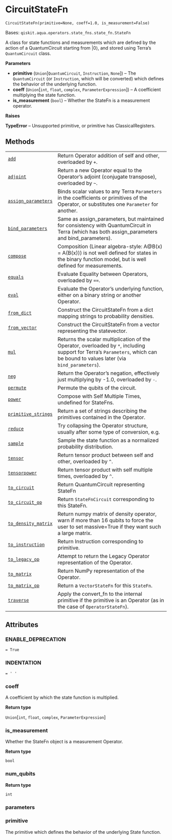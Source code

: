 # CircuitStateFn

<span id="undefined" />

`CircuitStateFn(primitive=None, coeff=1.0, is_measurement=False)`

Bases: `qiskit.aqua.operators.state_fns.state_fn.StateFn`

A class for state functions and measurements which are defined by the action of a QuantumCircuit starting from |0⟩, and stored using Terra’s `QuantumCircuit` class.

**Parameters**

*   **primitive** (`Union`\[`QuantumCircuit`, `Instruction`, `None`]) – The `QuantumCircuit` (or `Instruction`, which will be converted) which defines the behavior of the underlying function.
*   **coeff** (`Union`\[`int`, `float`, `complex`, `ParameterExpression`]) – A coefficient multiplying the state function.
*   **is\_measurement** (`bool`) – Whether the StateFn is a measurement operator.

**Raises**

**TypeError** – Unsupported primitive, or primitive has ClassicalRegisters.

## Methods

|                                                                                                                                                                                                                             |                                                                                                                                                                               |
| --------------------------------------------------------------------------------------------------------------------------------------------------------------------------------------------------------------------------- | ----------------------------------------------------------------------------------------------------------------------------------------------------------------------------- |
| [`add`](qiskit.aqua.operators.state_fns.CircuitStateFn.add#qiskit.aqua.operators.state_fns.CircuitStateFn.add "qiskit.aqua.operators.state_fns.CircuitStateFn.add")                                                         | Return Operator addition of self and other, overloaded by `+`.                                                                                                                |
| [`adjoint`](qiskit.aqua.operators.state_fns.CircuitStateFn.adjoint#qiskit.aqua.operators.state_fns.CircuitStateFn.adjoint "qiskit.aqua.operators.state_fns.CircuitStateFn.adjoint")                                         | Return a new Operator equal to the Operator’s adjoint (conjugate transpose), overloaded by `~`.                                                                               |
| [`assign_parameters`](qiskit.aqua.operators.state_fns.CircuitStateFn.assign_parameters#qiskit.aqua.operators.state_fns.CircuitStateFn.assign_parameters "qiskit.aqua.operators.state_fns.CircuitStateFn.assign_parameters") | Binds scalar values to any Terra `Parameters` in the coefficients or primitives of the Operator, or substitutes one `Parameter` for another.                                  |
| [`bind_parameters`](qiskit.aqua.operators.state_fns.CircuitStateFn.bind_parameters#qiskit.aqua.operators.state_fns.CircuitStateFn.bind_parameters "qiskit.aqua.operators.state_fns.CircuitStateFn.bind_parameters")         | Same as assign\_parameters, but maintained for consistency with QuantumCircuit in Terra (which has both assign\_parameters and bind\_parameters).                             |
| [`compose`](qiskit.aqua.operators.state_fns.CircuitStateFn.compose#qiskit.aqua.operators.state_fns.CircuitStateFn.compose "qiskit.aqua.operators.state_fns.CircuitStateFn.compose")                                         | Composition (Linear algebra-style: A\@B(x) = A(B(x))) is not well defined for states in the binary function model, but is well defined for measurements.                      |
| [`equals`](qiskit.aqua.operators.state_fns.CircuitStateFn.equals#qiskit.aqua.operators.state_fns.CircuitStateFn.equals "qiskit.aqua.operators.state_fns.CircuitStateFn.equals")                                             | Evaluate Equality between Operators, overloaded by `==`.                                                                                                                      |
| [`eval`](qiskit.aqua.operators.state_fns.CircuitStateFn.eval#qiskit.aqua.operators.state_fns.CircuitStateFn.eval "qiskit.aqua.operators.state_fns.CircuitStateFn.eval")                                                     | Evaluate the Operator’s underlying function, either on a binary string or another Operator.                                                                                   |
| [`from_dict`](qiskit.aqua.operators.state_fns.CircuitStateFn.from_dict#qiskit.aqua.operators.state_fns.CircuitStateFn.from_dict "qiskit.aqua.operators.state_fns.CircuitStateFn.from_dict")                                 | Construct the CircuitStateFn from a dict mapping strings to probability densities.                                                                                            |
| [`from_vector`](qiskit.aqua.operators.state_fns.CircuitStateFn.from_vector#qiskit.aqua.operators.state_fns.CircuitStateFn.from_vector "qiskit.aqua.operators.state_fns.CircuitStateFn.from_vector")                         | Construct the CircuitStateFn from a vector representing the statevector.                                                                                                      |
| [`mul`](qiskit.aqua.operators.state_fns.CircuitStateFn.mul#qiskit.aqua.operators.state_fns.CircuitStateFn.mul "qiskit.aqua.operators.state_fns.CircuitStateFn.mul")                                                         | Returns the scalar multiplication of the Operator, overloaded by `*`, including support for Terra’s `Parameters`, which can be bound to values later (via `bind_parameters`). |
| [`neg`](qiskit.aqua.operators.state_fns.CircuitStateFn.neg#qiskit.aqua.operators.state_fns.CircuitStateFn.neg "qiskit.aqua.operators.state_fns.CircuitStateFn.neg")                                                         | Return the Operator’s negation, effectively just multiplying by -1.0, overloaded by `-`.                                                                                      |
| [`permute`](qiskit.aqua.operators.state_fns.CircuitStateFn.permute#qiskit.aqua.operators.state_fns.CircuitStateFn.permute "qiskit.aqua.operators.state_fns.CircuitStateFn.permute")                                         | Permute the qubits of the circuit.                                                                                                                                            |
| [`power`](qiskit.aqua.operators.state_fns.CircuitStateFn.power#qiskit.aqua.operators.state_fns.CircuitStateFn.power "qiskit.aqua.operators.state_fns.CircuitStateFn.power")                                                 | Compose with Self Multiple Times, undefined for StateFns.                                                                                                                     |
| [`primitive_strings`](qiskit.aqua.operators.state_fns.CircuitStateFn.primitive_strings#qiskit.aqua.operators.state_fns.CircuitStateFn.primitive_strings "qiskit.aqua.operators.state_fns.CircuitStateFn.primitive_strings") | Return a set of strings describing the primitives contained in the Operator.                                                                                                  |
| [`reduce`](qiskit.aqua.operators.state_fns.CircuitStateFn.reduce#qiskit.aqua.operators.state_fns.CircuitStateFn.reduce "qiskit.aqua.operators.state_fns.CircuitStateFn.reduce")                                             | Try collapsing the Operator structure, usually after some type of conversion, e.g.                                                                                            |
| [`sample`](qiskit.aqua.operators.state_fns.CircuitStateFn.sample#qiskit.aqua.operators.state_fns.CircuitStateFn.sample "qiskit.aqua.operators.state_fns.CircuitStateFn.sample")                                             | Sample the state function as a normalized probability distribution.                                                                                                           |
| [`tensor`](qiskit.aqua.operators.state_fns.CircuitStateFn.tensor#qiskit.aqua.operators.state_fns.CircuitStateFn.tensor "qiskit.aqua.operators.state_fns.CircuitStateFn.tensor")                                             | Return tensor product between self and other, overloaded by `^`.                                                                                                              |
| [`tensorpower`](qiskit.aqua.operators.state_fns.CircuitStateFn.tensorpower#qiskit.aqua.operators.state_fns.CircuitStateFn.tensorpower "qiskit.aqua.operators.state_fns.CircuitStateFn.tensorpower")                         | Return tensor product with self multiple times, overloaded by `^`.                                                                                                            |
| [`to_circuit`](qiskit.aqua.operators.state_fns.CircuitStateFn.to_circuit#qiskit.aqua.operators.state_fns.CircuitStateFn.to_circuit "qiskit.aqua.operators.state_fns.CircuitStateFn.to_circuit")                             | Return QuantumCircuit representing StateFn                                                                                                                                    |
| [`to_circuit_op`](qiskit.aqua.operators.state_fns.CircuitStateFn.to_circuit_op#qiskit.aqua.operators.state_fns.CircuitStateFn.to_circuit_op "qiskit.aqua.operators.state_fns.CircuitStateFn.to_circuit_op")                 | Return `StateFnCircuit` corresponding to this StateFn.                                                                                                                        |
| [`to_density_matrix`](qiskit.aqua.operators.state_fns.CircuitStateFn.to_density_matrix#qiskit.aqua.operators.state_fns.CircuitStateFn.to_density_matrix "qiskit.aqua.operators.state_fns.CircuitStateFn.to_density_matrix") | Return numpy matrix of density operator, warn if more than 16 qubits to force the user to set massive=True if they want such a large matrix.                                  |
| [`to_instruction`](qiskit.aqua.operators.state_fns.CircuitStateFn.to_instruction#qiskit.aqua.operators.state_fns.CircuitStateFn.to_instruction "qiskit.aqua.operators.state_fns.CircuitStateFn.to_instruction")             | Return Instruction corresponding to primitive.                                                                                                                                |
| [`to_legacy_op`](qiskit.aqua.operators.state_fns.CircuitStateFn.to_legacy_op#qiskit.aqua.operators.state_fns.CircuitStateFn.to_legacy_op "qiskit.aqua.operators.state_fns.CircuitStateFn.to_legacy_op")                     | Attempt to return the Legacy Operator representation of the Operator.                                                                                                         |
| [`to_matrix`](qiskit.aqua.operators.state_fns.CircuitStateFn.to_matrix#qiskit.aqua.operators.state_fns.CircuitStateFn.to_matrix "qiskit.aqua.operators.state_fns.CircuitStateFn.to_matrix")                                 | Return NumPy representation of the Operator.                                                                                                                                  |
| [`to_matrix_op`](qiskit.aqua.operators.state_fns.CircuitStateFn.to_matrix_op#qiskit.aqua.operators.state_fns.CircuitStateFn.to_matrix_op "qiskit.aqua.operators.state_fns.CircuitStateFn.to_matrix_op")                     | Return a `VectorStateFn` for this `StateFn`.                                                                                                                                  |
| [`traverse`](qiskit.aqua.operators.state_fns.CircuitStateFn.traverse#qiskit.aqua.operators.state_fns.CircuitStateFn.traverse "qiskit.aqua.operators.state_fns.CircuitStateFn.traverse")                                     | Apply the convert\_fn to the internal primitive if the primitive is an Operator (as in the case of `OperatorStateFn`).                                                        |

## Attributes

<span id="undefined" />

### ENABLE\_DEPRECATION

`= True`

<span id="undefined" />

### INDENTATION

`= ' '`

<span id="undefined" />

### coeff

A coefficient by which the state function is multiplied.

**Return type**

`Union`\[`int`, `float`, `complex`, `ParameterExpression`]

<span id="undefined" />

### is\_measurement

Whether the StateFn object is a measurement Operator.

**Return type**

`bool`

<span id="undefined" />

### num\_qubits

**Return type**

`int`

<span id="undefined" />

### parameters

<span id="undefined" />

### primitive

The primitive which defines the behavior of the underlying State function.
